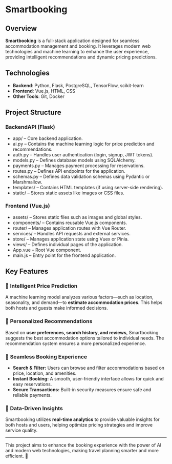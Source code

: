 # Smartbooking

## Overview
**Smartbooking** is a full-stack application designed for seamless accommodation management and booking. It leverages modern web technologies and machine learning to enhance the user experience, providing intelligent recommendations and dynamic pricing predictions.

## Technologies
- **Backend**: Python, Flask, PostgreSQL, TensorFlow, scikit-learn  
- **Frontend**: Vue.js, HTML, CSS  
- **Other Tools**: Git, Docker  

## Project Structure
### **BackendAPI (Flask)**
- app/ – Core backend application.
- ai.py – Contains the machine learning logic for price prediction and recommendations.
- auth.py – Handles user authentication (login, signup, JWT tokens).
- models.py – Defines database models using SQLAlchemy.
- payments.py – Manages payment processing for reservations.
- routes.py – Defines API endpoints for the application.
- schemas.py – Defines data validation schemas using Pydantic or Marshmallow.
- templates/ – Contains HTML templates (if using server-side rendering).
- static/ – Stores static assets like images or CSS files.
### **Frontend (Vue.js)**
- assets/ – Stores static files such as images and global styles.
- components/ – Contains reusable Vue.js components.
- router/ – Manages application routes with Vue Router.
- services/ – Handles API requests and external services.
- store/ – Manages application state using Vuex or Pinia.
- views/ – Defines individual pages of the application.
- App.vue – Root Vue component.
- main.js – Entry point for the frontend application.

## Key Features
### 🔹 **Intelligent Price Prediction**  
A machine learning model analyzes various factors—such as location, seasonality, and demand—to **estimate accommodation prices**. This helps both hosts and guests make informed decisions.

### 🔹 **Personalized Recommendations**  
Based on **user preferences, search history, and reviews**, Smartbooking suggests the best accommodation options tailored to individual needs. The recommendation system ensures a more personalized experience.

### 🔹 **Seamless Booking Experience**  
- **Search & Filter:** Users can browse and filter accommodations based on price, location, and amenities.  
- **Instant Booking:** A smooth, user-friendly interface allows for quick and easy reservations.  
- **Secure Transactions:** Built-in security measures ensure safe and reliable payments.  

### 🔹 **Data-Driven Insights**  
Smartbooking utilizes **real-time analytics** to provide valuable insights for both hosts and users, helping optimize pricing strategies and improve service quality.

---

This project aims to enhance the booking experience with the power of AI and modern web technologies, making travel planning smarter and more efficient. 🚀
